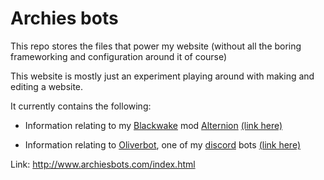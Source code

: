# Archies bots

This repo stores the files that power my website (without all the boring frameworking and configuration around it of course)

This website is mostly just an experiment playing around with making and editing a website.

It currently contains the following:

- Information relating to my [Blackwake](https://store.steampowered.com/app/420290/Blackwake/) mod [Alternion](https://github.com/cheesenibbles123/Alternion-BW-mod) [(link here)](http://www.archiesbots.com/AlternionWiki/Home.html)

- Information relating to [Oliverbot](http://www.archiesbots.com/DiscordBots/Oliverbot/info.html), one of my [discord](https://discord.com/) bots [(link here)](http://www.archiesbots.com/DiscordBots/Home.html)

Link: http://www.archiesbots.com/index.html
